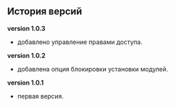 <!-- cl-start -->
## История версий

**version 1.0.3**    
- добавлено управление правами доступа.    

**version 1.0.2**    
- добавлена опция блокировки установки модулей.    

**version 1.0.1**    
- первая версия.    
<!-- cl-end -->
